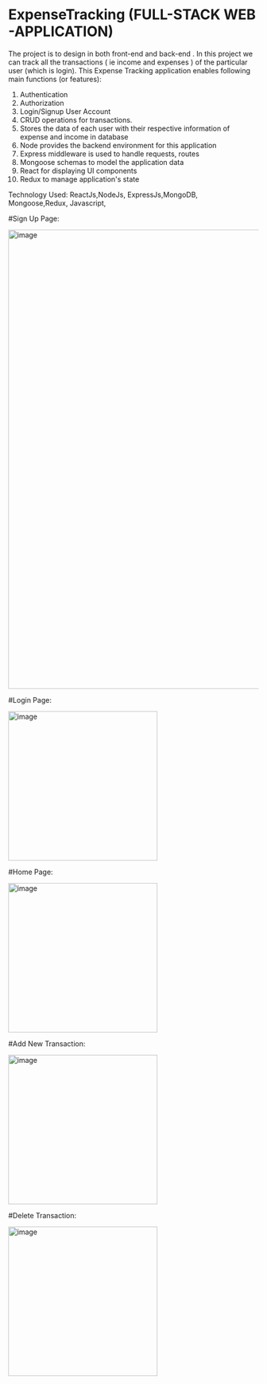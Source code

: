 # ExpenseTracking (FULL-STACK WEB -APPLICATION)

The project is to design in both front-end and back-end . In this project we can track all the transactions ( ie income and expenses ) of the particular user (which is login).
This Expense Tracking application enables following main functions (or features):
1. Authentication
2. Authorization
3. Login/Signup User Account
4. CRUD operations for transactions.
5. Stores the data of each user with their respective information of expense and income in database
6. Node provides the backend environment for this application
7. Express middleware is used to handle requests, routes
8. Mongoose schemas to model the application data
9. React for displaying UI components
10. Redux to manage application's state 

Technology Used:
ReactJs,NodeJs, ExpressJs,MongoDB, Mongoose,Redux, Javascript, 


#Sign Up Page:


<img width="922" alt="image" src="https://user-images.githubusercontent.com/88614647/220417573-a584d960-6451-4a94-b70c-11ac02954372.png">

#Login Page:


<img width="300" alt="image" src="https://user-images.githubusercontent.com/88614647/220417713-bcab29e2-0412-4deb-8f75-0fa1b97665f1.png">


#Home Page:


<img width="300" alt="image" src="https://user-images.githubusercontent.com/88614647/220413815-2458f5fc-b0e6-40fa-90b0-5845b7c3e953.png">


#Add New Transaction:


<img width="300" alt="image" src="https://user-images.githubusercontent.com/88614647/220415910-1c95e3d0-dad7-43c9-838d-fe8e4a52943a.png">


#Delete Transaction:


<img width="300" alt="image" src="https://user-images.githubusercontent.com/88614647/220417347-8a3ba6cd-0c31-4591-838f-bbe25c905ecc.png">


